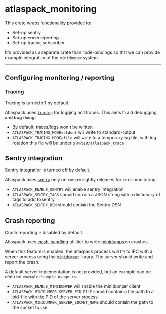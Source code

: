 # atlaspack_monitoring

This crate wraps functionality provided to:

- Set-up sentry
- Set-up crash reporting
- Set-up tracing subscriber

It's provided as a separate crate than node-bindings so that we can provide example integration of the `minidumper`
system.

---

## Configuring monitoring / reporting

### Tracing

Tracing is turned off by default.

Atlaspack uses [`tracing`](https://github.com/tokio-rs/tracing) for logging and traces. This aims to aid debugging and bug
fixing.

- By default, traces/logs won't be written
- `ATLASPACK_TRACING_MODE=stdout` will write to standard-output
- `ATLASPACK_TRACING_MODE=file` will write to a temporary log file, with log rotation this file will be under
  `$TMPDIR/atlaspack_trace`

## Sentry integration

Sentry integration is turned off by default.

Atlaspack uses [sentry](https://sentry.io/) only on `canary` nightly releases for error monitoring.

- `ATLASPACK_ENABLE_SENTRY` will enable sentry integration
- `ATLASPACK_SENTRY_TAGS` should contain a JSON string with a dictionary of tags to add to sentry
- `ATLASPACK_SENTRY_DSN` should contain the Sentry DSN

## Crash reporting

Crash reporting is disabled by default.

Atlaspack uses
[crash-handling](https://github.com/EmbarkStudios/crash-handling/blob/e2891a4c6a8d43374ec63d791c7e6d42ff2e6545/README.md)
utilities to write [minidumps](https://github.com/EmbarkStudios/crash-handling/tree/main/minidumper) on crashes.

When this feature is enabled, the atlaspack process will try to IPC with a server process using the
[`minidumper`](https://github.com/EmbarkStudios/crash-handling/tree/main/minidumper) library. The server should write
and report the crash.

A default server implementation is not provided, but an example can be seen on `examples/sample_usage.rs`.

- `ATLASPACK_ENABLE_MINIDUMPER` will enable the minidumper client
- `ATLASPACK_MINIDUMPER_SERVER_PID_FILE` should contain a file path to a pid-file with the PID of the server process
- `ATLASPACK_MINIDUMPER_SERVER_SOCKET_NAME` should contain the path to the socket to use
